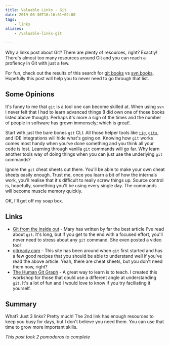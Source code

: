 ```yaml
---
title: Valuable Links - Git
date: 2019-06-30T16:16:51+02:00
tags:
    - links
aliases:
    - /valuable-links-git

---
```


Why a links post about Git? There are plenty of resources, right? Exactly! There's almost too many resources around Git and you can reach a profiency in Git with just a few.

For fun, check out the results of this search for [git books][git-books] vs [svn books][svn-books]. Hopefully this post will help you to never need to go through that list.

[git-books]: https://www.goodreads.com/shelf/show/git
[svn-books]: https://www.goodreads.com/shelf/show/svn

## Some Opinions

It's funny to me that `git` is a tool one can become skilled at. When using `svn` I never felt that I had to learn advanced things (I did own one of those books listed above though). Perhaps it's more a sign of the times and the number of people in software has grown immensely; which is great!. 

Start with just the bare bones `git` CLI. All those helper tools like [`tig`](https://jonas.github.io/tig/), [`gitx`](http://gitx.frim.nl/seeit.html), and IDE integrations will hide what's going on. Knowing how `git` works comes most handy when you've done something and you think all your code is lost. Learning through vanilla `git` commands will go far. Why learn another tools way of doing things when you can just use the underlying `git` commands?

Ignore the `git` cheat sheets out there. You'll be able to make your own cheat sheets easily enough. Trust me, once you learn a bit of how the internals work, you'll realise that it's difficult to really screw things up. Source control is, hopefully, something you'll be using every single day. The commands will become muscle memory quickly.

OK, I'll get off my soap box.

## Links

* [Git from the inside out][inside-out] - Mary has written by far the best article I've read about `git`. It's long, but if you get to the end with a focused effort, you'll never need to stress about any `git` command. She even posted a video too!
* [gitready.com](http://gitready.com) - This site has been around when `git` first started and has a few good recipes that you should be able to understand well if you've read the above article. Yeah, there are cheat sheets, but you don't need them now, right?
* [The Human Git Graph][git-graph] - A great way to learn is to teach. I created this workshop for those that could use a different angle at understanding `git`. It's a lot of fun and I would love to know if you try faciliating it yourself.

[inside-out]: https://maryrosecook.com/blog/post/git-from-the-inside-out
[git-graph]: https://github.com/scottmuc/presentations/tree/master/git

## Summary

What? Just 3 links? Pretty much! The 2nd link has enough resources to keep you busy for days, but I don't believe you need them. You can use that time to grow more important skills.

*This post took 2 pomodoros to complete*
